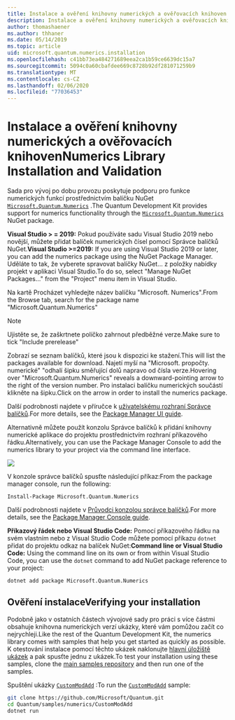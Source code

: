 ```yaml
---
title: Instalace a ověření knihovny numerických a ověřovacích knihoven | Microsoft Docs
description: Instalace a ověření knihovny numerických a ověřovacích knihoven
author: thomashaener
ms.author: thhaner
ms.date: 05/14/2019
ms.topic: article
uid: microsoft.quantum.numerics.installation
ms.openlocfilehash: c41bb73ea484271689eea2ca1b59ce6639dc15a7
ms.sourcegitcommit: 5094c0a60cbafdee669c8728b92df281071259b9
ms.translationtype: MT
ms.contentlocale: cs-CZ
ms.lasthandoff: 02/06/2020
ms.locfileid: "77036453"
---
```

# <a name="numerics-library-installation-and-validation"></a><span data-ttu-id="c9bdb-103">Instalace a ověření knihovny numerických a ověřovacích knihoven</span><span class="sxs-lookup"><span data-stu-id="c9bdb-103">Numerics Library Installation and Validation</span></span>

<span data-ttu-id="c9bdb-104">Sada pro vývoj po dobu provozu poskytuje podporu pro funkce numerických funkcí prostřednictvím balíčku NuGet [`Microsoft.Quantum.Numerics`](https://www.nuget.org/packages/Microsoft.Quantum.Numerics) .</span><span class="sxs-lookup"><span data-stu-id="c9bdb-104">The Quantum Development Kit provides support for numerics functionality through the [`Microsoft.Quantum.Numerics`](https://www.nuget.org/packages/Microsoft.Quantum.Numerics) NuGet package.</span></span>

<span data-ttu-id="c9bdb-105">**Visual Studio > = 2019:** Pokud používáte sadu Visual Studio 2019 nebo novější, můžete přidat balíček numerických čísel pomocí Správce balíčků NuGet.</span><span class="sxs-lookup"><span data-stu-id="c9bdb-105">**Visual Studio >=2019:** If you are using Visual Studio 2019 or later, you can add the numerics package using the NuGet Package Manager.</span></span>
<span data-ttu-id="c9bdb-106">Uděláte to tak, že vyberete spravovat balíčky NuGet... z položky nabídky projekt v aplikaci Visual Studio.</span><span class="sxs-lookup"><span data-stu-id="c9bdb-106">To do so, select "Manage NuGet Packages..." from the "Project" menu item in Visual Studio.</span></span>

<span data-ttu-id="c9bdb-107">Na kartě Procházet vyhledejte název balíčku "Microsoft. Numerics".</span><span class="sxs-lookup"><span data-stu-id="c9bdb-107">From the Browse tab, search for the package name "Microsoft.Quantum.Numerics"</span></span>

> [!NOTE]
> <span data-ttu-id="c9bdb-108">Ujistěte se, že zaškrtnete políčko zahrnout předběžné verze.</span><span class="sxs-lookup"><span data-stu-id="c9bdb-108">Make sure to tick "Include prerelease"</span></span>

<span data-ttu-id="c9bdb-109">Zobrazí se seznam balíčků, které jsou k dispozici ke stažení.</span><span class="sxs-lookup"><span data-stu-id="c9bdb-109">This will list the packages available for download.</span></span>
<span data-ttu-id="c9bdb-110">Najetí myší na "Microsoft. propočty. numerické" "odhalí šipku směřující dolů napravo od čísla verze.</span><span class="sxs-lookup"><span data-stu-id="c9bdb-110">Hovering over "Microsoft.Quantum.Numerics" reveals a downward-pointing arrow to the right of the version number.</span></span>
<span data-ttu-id="c9bdb-111">Pro instalaci balíčku numerických součástí klikněte na šipku.</span><span class="sxs-lookup"><span data-stu-id="c9bdb-111">Click on the arrow in order to install the numerics package.</span></span>

<span data-ttu-id="c9bdb-112">Další podrobnosti najdete v příručce k [uživatelskému rozhraní Správce balíčků](https://docs.microsoft.com/nuget/tools/package-manager-ui).</span><span class="sxs-lookup"><span data-stu-id="c9bdb-112">For more details, see the [Package Manager UI guide](https://docs.microsoft.com/nuget/tools/package-manager-ui).</span></span>

<span data-ttu-id="c9bdb-113">Alternativně můžete použít konzolu Správce balíčků k přidání knihovny numerické aplikace do projektu prostřednictvím rozhraní příkazového řádku.</span><span class="sxs-lookup"><span data-stu-id="c9bdb-113">Alternatively, you can use the Package Manager Console to add the numerics library to your project via the command line interface.</span></span>

![](../../media/vs2017-nuget-console-menu.png)

<span data-ttu-id="c9bdb-114">V konzole správce balíčků spusťte následující příkaz:</span><span class="sxs-lookup"><span data-stu-id="c9bdb-114">From the package manager console, run the following:</span></span>

```
Install-Package Microsoft.Quantum.Numerics
```

<span data-ttu-id="c9bdb-115">Další podrobnosti najdete v [Průvodci konzolou správce balíčků](https://docs.microsoft.com/nuget/tools/package-manager-console).</span><span class="sxs-lookup"><span data-stu-id="c9bdb-115">For more details, see the [Package Manager Console guide](https://docs.microsoft.com/nuget/tools/package-manager-console).</span></span>

<span data-ttu-id="c9bdb-116">**Příkazový řádek nebo Visual Studio Code:** Pomocí příkazového řádku na svém vlastním nebo z Visual Studio Code můžete pomocí příkazu `dotnet` přidat do projektu odkaz na balíček NuGet:</span><span class="sxs-lookup"><span data-stu-id="c9bdb-116">**Command line or Visual Studio Code:** Using the command line on its own or from within Visual Studio Code, you can use the `dotnet` command to add NuGet package reference to your project:</span></span>

```dotnetcli
dotnet add package Microsoft.Quantum.Numerics
```


## <a name="verifying-your-installation"></a><span data-ttu-id="c9bdb-117">Ověření instalace</span><span class="sxs-lookup"><span data-stu-id="c9bdb-117">Verifying your installation</span></span>

<span data-ttu-id="c9bdb-118">Podobně jako v ostatních částech vývojové sady pro práci s více částmi obsahuje knihovna numerických verzí ukázky, které vám pomůžou začít co nejrychleji.</span><span class="sxs-lookup"><span data-stu-id="c9bdb-118">Like the rest of the Quantum Development Kit, the numerics library comes with samples that help you get started as quickly as possible.</span></span>
<span data-ttu-id="c9bdb-119">K otestování instalace pomocí těchto ukázek naklonujte [hlavní úložiště ukázek](https://github.com/Microsoft/Quantum) a pak spusťte jednu z ukázek.</span><span class="sxs-lookup"><span data-stu-id="c9bdb-119">To test your installation using these samples, clone the [main samples repository](https://github.com/Microsoft/Quantum) and then run one of the samples.</span></span>

<span data-ttu-id="c9bdb-120">Spuštění ukázky [`CustomModAdd`](https://github.com/microsoft/Quantum/tree/master/samples/numerics/CustomModAdd) :</span><span class="sxs-lookup"><span data-stu-id="c9bdb-120">To run the [`CustomModAdd`](https://github.com/microsoft/Quantum/tree/master/samples/numerics/CustomModAdd) sample:</span></span>

```bash
git clone https://github.com/Microsoft/Quantum.git
cd Quantum/samples/numerics/CustomModAdd
dotnet run
```
